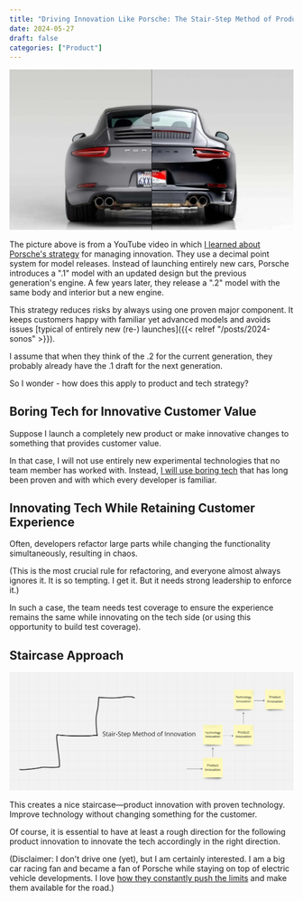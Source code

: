 ```yaml
---
title: "Driving Innovation Like Porsche: The Stair-Step Method of Product & Tech Innovation"
date: 2024-05-27
draft: false
categories: ["Product"]
---
```


![porsche](porsche.jpg)

The picture above is from a YouTube video in which [I learned about Porsche's strategy](https://www.youtube.com/watch?v=k0OZ2hhoEkY) for managing innovation. They use a decimal point system for model releases. Instead of launching entirely new cars, Porsche introduces a ".1" model with an updated design but the previous generation's engine. A few years later, they release a ".2" model with the same body and interior but a new engine.

This strategy reduces risks by always using one proven major component. It keeps customers happy with familiar yet advanced models and avoids issues [typical of entirely new (re-) launches]({{< relref "/posts/2024-sonos" >}}).

I assume that when they think of the .2 for the current generation, they probably already have the .1 draft for the next generation.

So I wonder - how does this apply to product and tech strategy?

## Boring Tech for Innovative Customer Value

Suppose I launch a completely new product or make innovative changes to something that provides customer value.

In that case, I will not use entirely new experimental technologies that no team member has worked with. Instead, [I will use boring tech](https://boringtechnology.club/) that has long been proven and with which every developer is familiar.

## Innovating Tech While Retaining Customer Experience

Often, developers refactor large parts while changing the functionality simultaneously, resulting in chaos.

(This is the most crucial rule for refactoring, and everyone almost always ignores it. It is so tempting. I get it. But it needs strong leadership to enforce it.)

In such a case, the team needs test coverage to ensure the experience remains the same while innovating on the tech side (or using this opportunity to build test coverage).

## Staircase Approach

![stairstep](stairstep.png)

This creates a nice staircase—product innovation with proven technology. Improve technology without changing something for the customer.

Of course, it is essential to have at least a rough direction for the following product innovation to innovate the tech accordingly in the right direction.

(Disclaimer: I don't drive one (yet), but I am certainly interested. I am a big car racing fan and became a fan of Porsche while staying on top of electric vehicle developments. I love [how they constantly push the limits](https://www.youtube.com/watch?v=MTh0hEwH1Do) and make them available for the road.)
